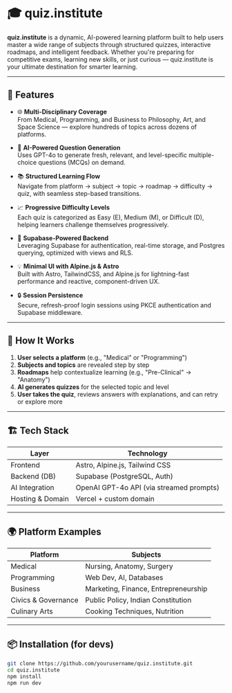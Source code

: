 # 🎓 quiz.institute

**quiz.institute** is a dynamic, AI-powered learning platform built to help users master a wide range of subjects through structured quizzes, interactive roadmaps, and intelligent feedback. Whether you're preparing for competitive exams, learning new skills, or just curious — quiz.institute is your ultimate destination for smarter learning.

---

## 🚀 Features

- 🌐 **Multi-Disciplinary Coverage**  
  From Medical, Programming, and Business to Philosophy, Art, and Space Science — explore hundreds of topics across dozens of platforms.

- 🤖 **AI-Powered Question Generation**  
  Uses GPT-4o to generate fresh, relevant, and level-specific multiple-choice questions (MCQs) on demand.

- 📚 **Structured Learning Flow**  
  Navigate from platform → subject → topic → roadmap → difficulty → quiz, with seamless step-based transitions.

- 📈 **Progressive Difficulty Levels**  
  Each quiz is categorized as Easy (E), Medium (M), or Difficult (D), helping learners challenge themselves progressively.

- 💾 **Supabase-Powered Backend**  
  Leveraging Supabase for authentication, real-time storage, and Postgres querying, optimized with views and RLS.

- 💡 **Minimal UI with Alpine.js & Astro**  
  Built with Astro, TailwindCSS, and Alpine.js for lightning-fast performance and reactive, component-driven UX.

- 🔒 **Session Persistence**  
  Secure, refresh-proof login sessions using PKCE authentication and Supabase middleware.

---

## 🧠 How It Works

1. **User selects a platform** (e.g., "Medical" or "Programming")
2. **Subjects and topics** are revealed step by step
3. **Roadmaps** help contextualize learning (e.g., "Pre-Clinical" → "Anatomy")
4. **AI generates quizzes** for the selected topic and level
5. **User takes the quiz**, reviews answers with explanations, and can retry or explore more

---

## 🏗️ Tech Stack

| Layer            | Technology                          |
|------------------|--------------------------------------|
| Frontend         | Astro, Alpine.js, Tailwind CSS       |
| Backend (DB)     | Supabase (PostgreSQL, Auth)          |
| AI Integration   | OpenAI GPT-4o API (via streamed prompts) |
| Hosting & Domain | Vercel + custom domain               |

---

## 🌍 Platform Examples

| Platform                | Subjects                            |
|--------------------------|--------------------------------------|
| Medical                 | Nursing, Anatomy, Surgery           |
| Programming             | Web Dev, AI, Databases              |
| Business                | Marketing, Finance, Entrepreneurship|
| Civics & Governance     | Public Policy, Indian Constitution  |
| Culinary Arts           | Cooking Techniques, Nutrition       |

---

## 📦 Installation (for devs)

```bash
git clone https://github.com/yourusername/quiz.institute.git
cd quiz.institute
npm install
npm run dev 
